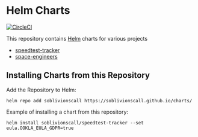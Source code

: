 # Helm Charts

[![CircleCI](https://circleci.com/gh/sOblivionsCall/charts/tree/main.svg?style=shield)](https://circleci.com/gh/sOblivionsCall/charts/tree/main)

This repository contains [Helm](https://helm.sh) charts for various projects

* [speedtest-tracker](charts/speedtest-tracker/)
* [space-engineers](charts/space-engineers/)

## Installing Charts from this Repository

Add the Repository to Helm:

    helm repo add soblivionscall https://soblivionscall.github.io/charts/

Example of installing a chart from this repository:

    helm install soblivionscall/speedtest-tracker --set eula.OOKLA_EULA_GDPR=true
